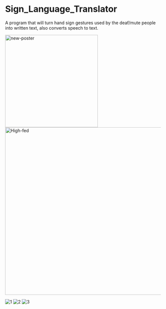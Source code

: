 # Sign_Language_Translator
A program that will turn hand sign gestures used by the deaf/mute people into written text, also converts speech to text.

<img width="300" alt="new-poster" src="https://user-images.githubusercontent.com/70890685/132028371-5f70401a-af9d-48cb-83f6-c76abec9e9c8.PNG">

<img width="544" alt="High-fed" src="https://user-images.githubusercontent.com/70890685/132028340-194e8411-cee7-4ed6-87c8-7eae698df910.PNG">


![1](https://user-images.githubusercontent.com/70890685/135409698-756f8efd-42ef-4523-8ad2-633d8e933bf8.PNG)
![2](https://user-images.githubusercontent.com/70890685/135409702-ab0f68d0-3f95-4c86-a53f-1e8903ae55ce.PNG)
![3](https://user-images.githubusercontent.com/70890685/135409707-0fcf7b48-ecd1-4400-b845-af4aef4097f4.PNG)
